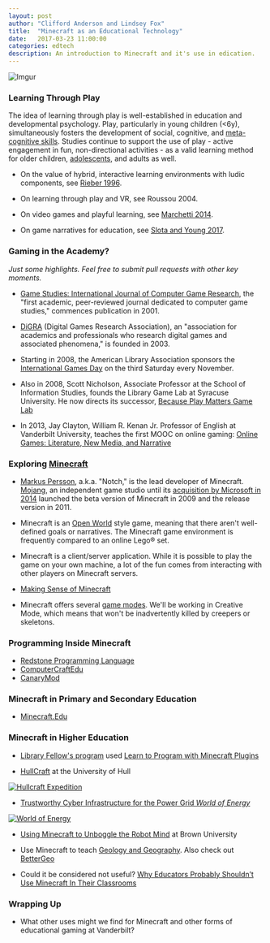 ```yaml
---
layout: post
author: "Clifford Anderson and Lindsey Fox"
title:  "Minecraft as an Educational Technology"
date:   2017-03-23 11:00:00
categories: edtech
description: An introduction to Minecraft and it's use in edication.
---
```


![Imgur](http://i.imgur.com/MZZHuSw.png)

### Learning Through Play

The idea of learning through play is well-established in education and developmental psychology. Play, particularly in young children (<6y), simultaneously fosters the development of social, cognitive, and [meta-cognitive skills](https://www.researchgate.net/profile/Geerdina_Van_Der_Aalsvoort2/publication/232442434_Guest_editorial_Play_and_learning_in_educational_settings/links/00b7d520dce3b1e153000000.pdf#page=40). Studies continue to support the use of play - active engagement in fun, non-directional activities - as a valid learning method for older children, [adolescents](http://onlinelibrary.wiley.com/doi/10.1002/jaal.428/full), and adults as well.

 * On the value of hybrid, interactive learning environments with ludic components, see [Rieber 1996](https://link.springer.com/article/10.1007/BF02300540).

 * On learning through play and VR, see Roussou 2004.

 * On video games and playful learning, see [Marchetti 2014](http://vbn.aau.dk/en/publications/design-games-to-learn(cfe7331d-fd88-4d2b-8e0d-9364fb7e5bbb).html).

 * On game narratives for education, see [Slota and Young 2017](http://www.irma-international.org/chapter/stories-games-and-learning-through-play/162066/).

### Gaming in the Academy?

*Just some highlights. Feel free to submit pull requests with other key moments.*

 * [Game Studies: International Journal of Computer Game Research](http://gamestudies.org/), the "first academic, peer-reviewed journal dedicated to computer game studies," commences publication in 2001.

 *  [DiGRA](http://www.digra.org/) (Digital Games Research Association), an "association for academics and professionals who research digital games and associated phenomena," is founded in 2003.

 * Starting in 2008, the American Library Association sponsors the [International Games Day](http://igd.ala.org/) on the third Saturday every November.

 * Also in 2008, Scott Nicholson, Associate Professor at the School of Information Studies, founds the Library Game Lab at Syracuse University. He now
directs its successor, [Because Play Matters Game Lab](http://becauseplaymatters.com/)

 * In 2013, Jay Clayton, William R. Kenan Jr. Professor of English at Vanderbilt University, teaches the first MOOC on online gaming: [Online Games: Literature, New Media, and Narrative](https://www.coursera.org/course/onlinegames)


### Exploring [Minecraft](https://minecraft.net/)

 * [Markus Persson](https://en.wikipedia.org/wiki/Markus_Persson), a.k.a. "Notch," is the lead developer of Minecraft. [Mojang](https://mojang.com/), an independent game studio until its [acquisition by Microsoft in 2014](http://news.microsoft.com/2014/09/15/minecraft-to-join-microsoft/) launched the beta version of Minecraft in 2009 and the release version in 2011.

 * Minecraft is an [Open World](https://en.wikipedia.org/wiki/Open_world) style game, meaning that there aren't well-defined goals or narratives. The Minecraft game environment is frequently compared to an online Lego® set.

 * Minecraft is a client/server application. While it is possible to play the game on your own machine, a lot of the fun comes from interacting with other players on Minecraft servers.
  
 * [Making Sense of Minecraft](http://education.uic.edu/academics-admissions/student-life/making-sense-minecraft)

 * Minecraft offers several [game modes](http://minecraft.gamepedia.com/Gameplay). We'll be working in Creative Mode, which means that won't be inadvertently killed by creepers or skeletons.


### Programming Inside Minecraft

 * [Redstone Programming Language](http://tossha.com/rpl/)
 * [ComputerCraftEdu](http://computercraftedu.com/)
 * [CanaryMod](https://canarymod.net/)

### Minecraft in Primary and Secondary Education

 * [Minecraft.Edu](https://minecraftedu.com/)

### Minecraft in Higher Education

  * [Library Fellow's program](http://library.vanderbilt.edu/about/fellows/fellowships/2015-minecraft-saulsberry.php) used [Learn to Program with Minecraft Plugins](https://pragprog.com/book/ahmine2/learn-to-program-with-minecraft-plugins)

  * [HullCraft](http://www.hullcraft.com/) at the University of Hull

[![Hullcraft Expedition](http://img.youtube.com/vi/lJ4zuurJtRs/0.jpg)](https://www.youtube.com/watch?v=lJ4zuurJtRs)

  * [Trustworthy Cyber Infrastructure for the Power Grid *World of Energy*](https://tcipg.mste.illinois.edu/minecraft)

[![World of Energy](http://img.youtube.com/vi/LMZD9h8wkEA/0.jpg)](https://www.youtube.com/watch?v=LMZD9h8wkEA)

  * [Using Minecraft to Unboggle the Robot Mind](https://news.brown.edu/articles/2015/06/minecraft) at Brown University

  * Use Minecraft to teach [Geology and Geography](http://www.bgs.ac.uk/discoveringGeology/geologyOfBritain/minecraft/home.html#/4928/64/12487/-1/0/0).  Also check out [BetterGeo](http://www.geek.com/news/bettergeo-turns-minecraft-into-an-immersive-tool-for-teaching-geology-1650115/)

 * Could it be considered not useful? [Why Educators Probably Shouldn’t Use Minecraft In Their Classrooms](https://higheredrevolution.com/why-educators-probably-shouldn-t-use-minecraft-in-their-classrooms-989f525c6e62#.d8rsaii8x)

### Wrapping Up
  * What other uses might we find for Minecraft and other forms of educational gaming at Vanderbilt?
